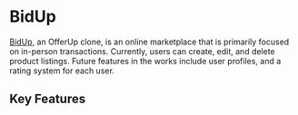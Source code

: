 # BidUp

[BidUp](https://bid-up.herokuapp.com/#/ "BidUp"), an OfferUp clone, is an online marketplace that is primarily focused on in-person transactions. Currently, users can create, edit, and delete product listings. Future features in the works include user profiles, and a rating system for each user. 

## Key Features 




